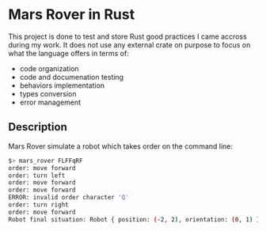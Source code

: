Mars Rover in Rust
==================

This project is done to test and store Rust good practices I came accross during my work. It does not use any external crate on purpose to focus on what the language offers in terms of:

 * code organization
 * code and documenation testing
 * behaviors implementation
 * types conversion
 * error management

## Description

Mars Rover simulate a robot which takes order on the command line:

```sh
$> mars_rover FLFFqRF
order: move forward
order: turn left
order: move forward
order: move forward
ERROR: invalid order character 'Q'
order: turn right
order: move forward
Robot final situation: Robot { position: (-2, 2), orientation: (0, 1) }
```